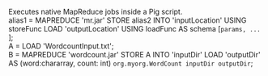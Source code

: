 Executes native MapReduce jobs inside a Pig script.
</br>
alias1 = MAPREDUCE 'mr.jar' STORE alias2 INTO 'inputLocation' USING storeFunc LOAD 'outputLocation' USING loadFunc AS schema [`params, ... `];
</br>
A = LOAD 'WordcountInput.txt';</br>
B = MAPREDUCE 'wordcount.jar' STORE A INTO 'inputDir' LOAD 'outputDir' 
    AS (word:chararray, count: int) `org.myorg.WordCount inputDir outputDir`;
